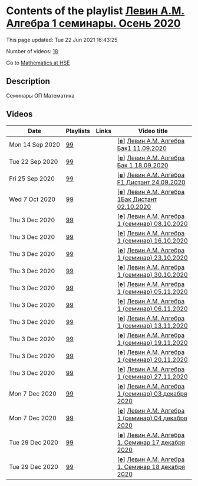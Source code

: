 # Contents of the playlist [Левин А.М. Алгебра 1 cеминары. Осень 2020](https://www.youtube.com/playlist?list=PLq3E5oubNNoA335z15A1TQMrroB4HUgPw)

This page updated: Tue 22 Jun 2021 16:43:25

Number of videos: [18](#videos)

Go to [Mathematics at HSE](../README.md)

## Description

Семинары ОП Математика

## Videos

|Date|Playlists|Links|Video title|
|---|---|---|---|
| Mon&nbsp;14&nbsp;Sep&nbsp;2020 | [99](../playlists/99 "Левин А.М. Алгебра 1 cеминары. Осень 2020") |  | [[**e**](https://studio.youtube.com/video/iogjk71sTxI/edit "Edit")] [Левин А.М. Алгебра Бак1  11.09.2020](https://www.youtube.com/watch?v=iogjk71sTxI&list=PLq3E5oubNNoA335z15A1TQMrroB4HUgPw "семинар") |
| Tue&nbsp;22&nbsp;Sep&nbsp;2020 | [99](../playlists/99 "Левин А.М. Алгебра 1 cеминары. Осень 2020") |  | [[**e**](https://studio.youtube.com/video/uYCQSmcZQPM/edit "Edit")] [Левин А.М. Алгебра Бак 1 18.09.2020](https://www.youtube.com/watch?v=uYCQSmcZQPM&list=PLq3E5oubNNoA335z15A1TQMrroB4HUgPw "семинар") |
| Fri&nbsp;25&nbsp;Sep&nbsp;2020 | [99](../playlists/99 "Левин А.М. Алгебра 1 cеминары. Осень 2020") |  | [[**e**](https://studio.youtube.com/video/Y1CjKnfphRQ/edit "Edit")] [Левин А.М. Алгебра F1 Дистант 24.09.2020](https://www.youtube.com/watch?v=Y1CjKnfphRQ&list=PLq3E5oubNNoA335z15A1TQMrroB4HUgPw) |
| Wed&nbsp;7&nbsp;Oct&nbsp;2020 | [99](../playlists/99 "Левин А.М. Алгебра 1 cеминары. Осень 2020") |  | [[**e**](https://studio.youtube.com/video/cQN5MrlEj_A/edit "Edit")] [Левин А.М. Алгебра 1Бак Дистант 02.10.2020](https://www.youtube.com/watch?v=cQN5MrlEj_A&list=PLq3E5oubNNoA335z15A1TQMrroB4HUgPw) |
| Thu&nbsp;3&nbsp;Dec&nbsp;2020 | [99](../playlists/99 "Левин А.М. Алгебра 1 cеминары. Осень 2020") |  | [[**e**](https://studio.youtube.com/video/ErHHfGkl_Ww/edit "Edit")] [Левин А.М. Алгебра 1 (семинар) 08.10.2020](https://www.youtube.com/watch?v=ErHHfGkl_Ww&list=PLq3E5oubNNoA335z15A1TQMrroB4HUgPw) |
| Thu&nbsp;3&nbsp;Dec&nbsp;2020 | [99](../playlists/99 "Левин А.М. Алгебра 1 cеминары. Осень 2020") |  | [[**e**](https://studio.youtube.com/video/6mO-L27M0Zk/edit "Edit")] [Левин А.М. Алгебра 1 (семинар) 16.10.2020](https://www.youtube.com/watch?v=6mO-L27M0Zk&list=PLq3E5oubNNoA335z15A1TQMrroB4HUgPw) |
| Thu&nbsp;3&nbsp;Dec&nbsp;2020 | [99](../playlists/99 "Левин А.М. Алгебра 1 cеминары. Осень 2020") |  | [[**e**](https://studio.youtube.com/video/YP5mpStDS18/edit "Edit")] [Левин А.М. Алгебра 1 (семинар) 23.10.2020](https://www.youtube.com/watch?v=YP5mpStDS18&list=PLq3E5oubNNoA335z15A1TQMrroB4HUgPw) |
| Thu&nbsp;3&nbsp;Dec&nbsp;2020 | [99](../playlists/99 "Левин А.М. Алгебра 1 cеминары. Осень 2020") |  | [[**e**](https://studio.youtube.com/video/Pc43BoJWSh0/edit "Edit")] [Левин А.М. Алгебра 1 (семинар) 30.10.2020](https://www.youtube.com/watch?v=Pc43BoJWSh0&list=PLq3E5oubNNoA335z15A1TQMrroB4HUgPw) |
| Thu&nbsp;3&nbsp;Dec&nbsp;2020 | [99](../playlists/99 "Левин А.М. Алгебра 1 cеминары. Осень 2020") |  | [[**e**](https://studio.youtube.com/video/I-wOwRRbAJY/edit "Edit")] [Левин А.М. Алгебра 1 (семинар) 05.11.2020](https://www.youtube.com/watch?v=I-wOwRRbAJY&list=PLq3E5oubNNoA335z15A1TQMrroB4HUgPw) |
| Thu&nbsp;3&nbsp;Dec&nbsp;2020 | [99](../playlists/99 "Левин А.М. Алгебра 1 cеминары. Осень 2020") |  | [[**e**](https://studio.youtube.com/video/ZQ2ND3lVV-M/edit "Edit")] [Левин А.М. Алгебра 1 (семинар) 06.11.2020](https://www.youtube.com/watch?v=ZQ2ND3lVV-M&list=PLq3E5oubNNoA335z15A1TQMrroB4HUgPw) |
| Thu&nbsp;3&nbsp;Dec&nbsp;2020 | [99](../playlists/99 "Левин А.М. Алгебра 1 cеминары. Осень 2020") |  | [[**e**](https://studio.youtube.com/video/_rU9IAkvk5U/edit "Edit")] [Левин А.М. Алгебра 1 (семинар) 13.11.2020](https://www.youtube.com/watch?v=_rU9IAkvk5U&list=PLq3E5oubNNoA335z15A1TQMrroB4HUgPw) |
| Thu&nbsp;3&nbsp;Dec&nbsp;2020 | [99](../playlists/99 "Левин А.М. Алгебра 1 cеминары. Осень 2020") |  | [[**e**](https://studio.youtube.com/video/VUKHV_vbfwM/edit "Edit")] [Левин А.М. Алгебра 1 (семинар) 19.11.2020](https://www.youtube.com/watch?v=VUKHV_vbfwM&list=PLq3E5oubNNoA335z15A1TQMrroB4HUgPw) |
| Thu&nbsp;3&nbsp;Dec&nbsp;2020 | [99](../playlists/99 "Левин А.М. Алгебра 1 cеминары. Осень 2020") |  | [[**e**](https://studio.youtube.com/video/FOw-hyt0K4s/edit "Edit")] [Левин А.М. Алгебра 1 (семинар) 20.11.2020](https://www.youtube.com/watch?v=FOw-hyt0K4s&list=PLq3E5oubNNoA335z15A1TQMrroB4HUgPw) |
| Thu&nbsp;3&nbsp;Dec&nbsp;2020 | [99](../playlists/99 "Левин А.М. Алгебра 1 cеминары. Осень 2020") |  | [[**e**](https://studio.youtube.com/video/piL1CIDwPF4/edit "Edit")] [Левин А.М. Алгебра 1 (семинар) 27.11.2020](https://www.youtube.com/watch?v=piL1CIDwPF4&list=PLq3E5oubNNoA335z15A1TQMrroB4HUgPw) |
| Mon&nbsp;7&nbsp;Dec&nbsp;2020 | [99](../playlists/99 "Левин А.М. Алгебра 1 cеминары. Осень 2020") |  | [[**e**](https://studio.youtube.com/video/EF5dncp_B_I/edit "Edit")] [Левин А.М. Алгебра 1 (cеминар)  03 декабря 2020](https://www.youtube.com/watch?v=EF5dncp_B_I&list=PLq3E5oubNNoA335z15A1TQMrroB4HUgPw) |
| Mon&nbsp;7&nbsp;Dec&nbsp;2020 | [99](../playlists/99 "Левин А.М. Алгебра 1 cеминары. Осень 2020") |  | [[**e**](https://studio.youtube.com/video/MfHC3u0AOE8/edit "Edit")] [Левин А.М. Алгебра 1 (cеминар) 04 декабря 2020](https://www.youtube.com/watch?v=MfHC3u0AOE8&list=PLq3E5oubNNoA335z15A1TQMrroB4HUgPw) |
| Tue&nbsp;29&nbsp;Dec&nbsp;2020 | [99](../playlists/99 "Левин А.М. Алгебра 1 cеминары. Осень 2020") |  | [[**e**](https://studio.youtube.com/video/stbP22C1qI8/edit "Edit")] [Левин А.М. Алгебра 1. Семинар 17 декабря 2020](https://www.youtube.com/watch?v=stbP22C1qI8&list=PLq3E5oubNNoA335z15A1TQMrroB4HUgPw) |
| Tue&nbsp;29&nbsp;Dec&nbsp;2020 | [99](../playlists/99 "Левин А.М. Алгебра 1 cеминары. Осень 2020") |  | [[**e**](https://studio.youtube.com/video/V0jLxRAhccA/edit "Edit")] [Левин А.М. Алгебра 1. Семинар 18 декабря 2020](https://www.youtube.com/watch?v=V0jLxRAhccA&list=PLq3E5oubNNoA335z15A1TQMrroB4HUgPw) |

